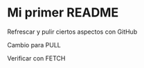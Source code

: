 # Mi primer README
Refrescar y pulir ciertos aspectos con GitHub

Cambio para PULL

Verificar con FETCH
